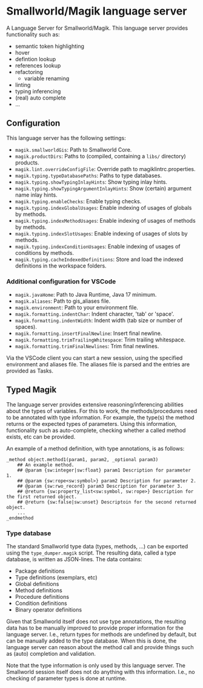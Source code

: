 # Smallworld/Magik language server

A Language Server for Smallworld/Magik. This language server provides functionality such as:

- semantic token highlighting
- hover
- defintion lookup
- references lookup
- refactoring
  - variable renaming
- linting
- typing inferencing
- (real) auto complete
- ...

## Configuration

This language server has the following settings:

- `magik.smallworldGis`: Path to Smallworld Core.
- `magik.productDirs`: Paths to (compiled, containing a `libs/` directory) products.
- `magik.lint.overrideConfigFile`: Override path to magiklintrc.properties.
- `magik.typing.typeDatabasePaths`: Paths to type databases.
- `magik.typing.showTypingInlayHints`: Show typing inlay hints.
- `magik.typing.showTypingArgumentInlayHints`: Show (certain) argument name inlay hints.
- `magik.typing.enableChecks`: Enable typing checks.
- `magik.typing.indexGlobalUsages`: Enable indexing of usages of globals by methods.
- `magik.typing.indexMethodUsages`: Enable indexing of usages of methods by methods.
- `magik.typing.indexSlotUsages`: Enable indexing of usages of slots by methods.
- `magik.typing.indexConditionUsages`: Enable indexing of usages of conditions by methods.
- `magik.typing.cacheIndexedDefinitions`: Store and load the indexed definitions in the workspace folders.

### Additional configuration for VSCode

- `magik.javaHome`: Path to Java Runtime, Java 17 minimum.
- `magik.aliases`: Path to gis_aliases file.
- `magik.environment`: Path to your environment file.
- `magik.formatting.indentChar`: Indent character, 'tab' or 'space'.
- `magik.formatting.indentWidth`: Indent width (tab size or number of spaces).
- `magik.formatting.insertFinalNewline`: Insert final newline.
- `magik.formatting.trimTrailingWhitespace`: Trim trailing whitespace.
- `magik.formatting.trimFinalNewlines`: Trim final newlines.

Via the VSCode client you can start a new session, using the specified environment and aliases file. The aliases file is parsed and the entries are provided as Tasks.

## Typed Magik

The language server provides extensive reasoning/inferencing abilities about the types of variables. For this to work, the methods/procedures need to be annotated with type information. For example, the type(s) the method returns or the expected types of parameters. Using this information, functionality such as auto-complete, checking whether a called method exists, etc can be provided.

An example of a method definition, with type annotations, is as follows:

```magik
_method object.method1(param1, param2, _optional param3)
    ## An example method.
    ## @param {sw:integer|sw:float} param1 Description for parameter 1.
    ## @param {sw:rope<sw:symbol>} param2 Description for parameter 2.
    ## @param {sw:rwo_record} param3 Description for parameter 3.
    ## @return {sw:property_list<sw:symbol, sw:rope>} Description for the first returned object.
    ## @return {sw:false|sw:unset} Descriptoin for the second returned object.
    ...
_endmethod
```

### Type database

The standard Smallworld type data (types, methods, ...) can be exported using the `type_dumper.magik` script. The resulting data, called a type database, is written as JSON-lines. The data contains:

- Package definitions
- Type definitions (exemplars, etc)
- Global definitions
- Method definitions
- Procedure definitions
- Condition definitions
- Binary operator definitions

Given that Smallworld itself does not use type annotations, the resulting data has to be manually improved to provide proper information for the language server. I.e., return types for methods are undefined by default, but can be manually added to the type database. When this is done, the language server can reason about the method call and provide things such as (auto) completion and validation.

Note that the type information is only used by this language server. The Smallworld session itself does not do anything with this information. I.e., no checking of parameter types is done at runtime.
